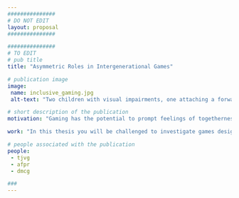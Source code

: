 ```yaml
---
###############
# DO NOT EDIT
layout: proposal
###############

###############
# TO EDIT
# pub title
title: "Asymmetric Roles in Intergenerational Games"

# publication image
image:
 name: inclusive_gaming.jpg
 alt-text: "Two children with visual impairments, one attaching a forward and play pieces, and the other feeling the robot and the target object, that walked through a foam path." # provide a short description for the image #a11y

# short description of the publication
motivation: "Gaming has the potential to prompt feelings of togetherness through a shared activity, based on challenging goals and immersive interaction. However, it is unclear how to design games for heterogeneous groups of people — e.g., families, where there may be wide age gaps or mixed perceptual, physical and cognitive abilities. These divergences may have a precluding impact in group play. Asymmetric roles in cooperative play have been shown to increase  players' perceptions of connectedness, social engagement, immersion, and comfort with a game's controls."

work: "In this thesis you will be challenged to investigate games designed for intergenerational environments and understand how asymmetry roles impact players perceptions."

# people associated with the publication
people:
 - tjvg
 - afpr
 - dmcg

###
---
```

